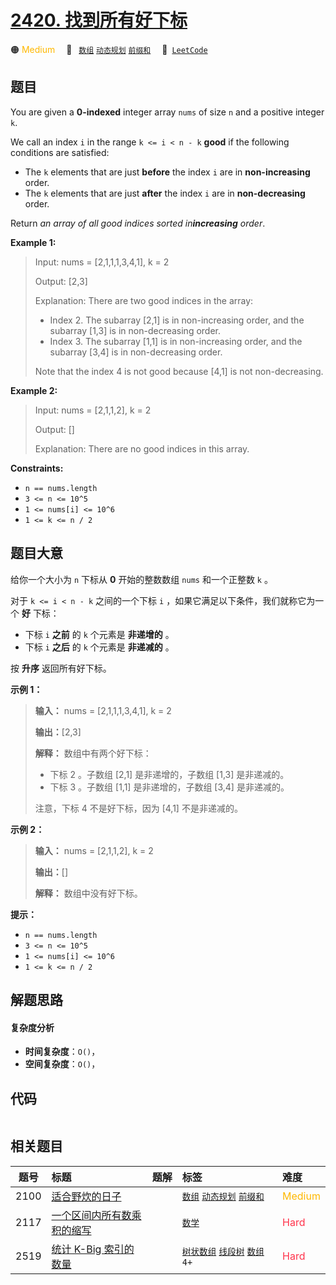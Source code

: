 # [2420. 找到所有好下标](https://leetcode.com/problems/find-all-good-indices)

🟠 <font color=#ffb800>Medium</font>&emsp; 🔖&ensp; [`数组`](/leetcode-js/outline/tag/array.md) [`动态规划`](/leetcode-js/outline/tag/dynamic-programming.md) [`前缀和`](/leetcode-js/outline/tag/prefix-sum.md)&emsp; 🔗&ensp;[`LeetCode`](https://leetcode.com/problems/find-all-good-indices)

## 题目

You are given a **0-indexed** integer array `nums` of size `n` and a positive
integer `k`.

We call an index `i` in the range `k <= i < n - k` **good** if the following
conditions are satisfied:

  * The `k` elements that are just **before** the index `i` are in **non-increasing** order.
  * The `k` elements that are just **after** the index `i` are in **non-decreasing** order.

Return _an array of all good indices sorted in**increasing** order_.



**Example 1:**

> Input: nums = [2,1,1,1,3,4,1], k = 2
> 
> Output: [2,3]
> 
> Explanation: There are two good indices in the array:
> - Index 2. The subarray [2,1] is in non-increasing order, and the subarray [1,3] is in non-decreasing order.
> - Index 3. The subarray [1,1] is in non-increasing order, and the subarray [3,4] is in non-decreasing order.
> 
> Note that the index 4 is not good because [4,1] is not non-decreasing.

**Example 2:**

> Input: nums = [2,1,1,2], k = 2
> 
> Output: []
> 
> Explanation: There are no good indices in this array.

**Constraints:**

  * `n == nums.length`
  * `3 <= n <= 10^5`
  * `1 <= nums[i] <= 10^6`
  * `1 <= k <= n / 2`


## 题目大意

给你一个大小为 `n` 下标从 **0**  开始的整数数组 `nums` 和一个正整数 `k` 。

对于 `k <= i < n - k` 之间的一个下标 `i` ，如果它满足以下条件，我们就称它为一个 **好**  下标：

  * 下标 `i` **之前** 的 `k` 个元素是 **非递增的**  。
  * 下标 `i` **之后**  的 `k` 个元素是 **非递减的**  。

按 **升序**  返回所有好下标。



**示例 1：**

> 
> 
> 
> 
> 
> **输入：** nums = [2,1,1,1,3,4,1], k = 2
> 
> **输出：**[2,3]
> 
> **解释：** 数组中有两个好下标：
> - 下标 2 。子数组 [2,1] 是非递增的，子数组 [1,3] 是非递减的。
> - 下标 3 。子数组 [1,1] 是非递增的，子数组 [3,4] 是非递减的。
> 
> 注意，下标 4 不是好下标，因为 [4,1] 不是非递减的。

**示例 2：**

> 
> 
> 
> 
> 
> **输入：** nums = [2,1,1,2], k = 2
> 
> **输出：**[]
> 
> **解释：** 数组中没有好下标。
> 
> 



**提示：**

  * `n == nums.length`
  * `3 <= n <= 10^5`
  * `1 <= nums[i] <= 10^6`
  * `1 <= k <= n / 2`


## 解题思路

#### 复杂度分析

- **时间复杂度**：`O()`，
- **空间复杂度**：`O()`，

## 代码

```javascript

```

## 相关题目

<!-- prettier-ignore -->
| 题号 | 标题 | 题解 | 标签 | 难度 |
| :------: | :------ | :------: | :------ | :------ |
| 2100 | [适合野炊的日子](https://leetcode.com/problems/find-good-days-to-rob-the-bank) |  |  [`数组`](/leetcode-js/outline/tag/array.md) [`动态规划`](/leetcode-js/outline/tag/dynamic-programming.md) [`前缀和`](/leetcode-js/outline/tag/prefix-sum.md) | <font color=#ffb800>Medium</font> |
| 2117 | [一个区间内所有数乘积的缩写](https://leetcode.com/problems/abbreviating-the-product-of-a-range) |  |  [`数学`](/leetcode-js/outline/tag/math.md) | <font color=#ff334b>Hard</font> |
| 2519 | [统计 K-Big 索引的数量](https://leetcode.com/problems/count-the-number-of-k-big-indices) |  |  [`树状数组`](/leetcode-js/outline/tag/binary-indexed-tree.md) [`线段树`](/leetcode-js/outline/tag/segment-tree.md) [`数组`](/leetcode-js/outline/tag/array.md) `4+` | <font color=#ff334b>Hard</font> |

<style>
.blue {
    background-color: #096dd9;
    padding: 0.25rem 0.5rem;
    margin: 0;
    font-size: 0.85em;
    border-radius: 3px;
    color: white;
    font-weight: 500;
}
table th:first-of-type { width: 10%; }
table th:nth-of-type(2) { width: 35%; }
table th:nth-of-type(3) { width: 10%; }
table th:nth-of-type(4) { width: 35%; }
table th:nth-of-type(5) { width: 10%; }
</style>

